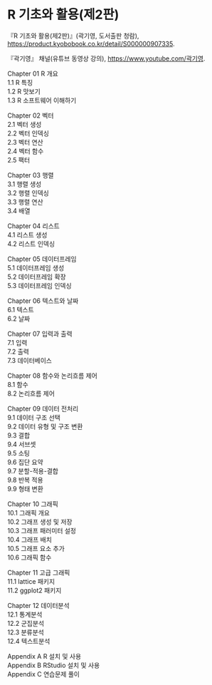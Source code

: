 # R 기초와 활용(제2판)
『R 기초와 활용(제2판)』(곽기영, 도서출판 청람), https://product.kyobobook.co.kr/detail/S000000907335.   

『곽기영』 채널(유튜브 동영상 강의), https://www.youtube.com/곽기영.   

Chapter 01 R 개요   
1.1 R 특징   
1.2 R 맛보기   
1.3 R 소프트웨어 이해하기   

Chapter 02 벡터   
2.1 벡터 생성   
2.2 벡터 인덱싱   
2.3 벡터 연산   
2.4 벡터 함수   
2.5 팩터   

Chapter 03 행렬   
3.1 행렬 생성   
3.2 행렬 인덱싱   
3.3 행렬 연산   
3.4 배열   

Chapter 04 리스트   
4.1 리스트 생성   
4.2 리스트 인덱싱   

Chapter 05 데이터프레임   
5.1 데이터프레임 생성   
5.2 데이터프레임 확장   
5.3 데이터프레임 인덱싱   

Chapter 06 텍스트와 날짜   
6.1 텍스트   
6.2 날짜   

Chapter 07 입력과 출력   
7.1 입력   
7.2 출력   
7.3 데이터베이스   

Chapter 08 함수와 논리흐름 제어   
8.1 함수   
8.2 논리흐름 제어   

Chapter 09 데이터 전처리   
9.1 데이터 구조 선택   
9.2 데이터 유형 및 구조 변환   
9.3 결합   
9.4 서브셋   
9.5 소팅   
9.6 집단 요약   
9.7 분할-적용-결합   
9.8 반복 적용   
9.9 형태 변환   

Chapter 10 그래픽   
10.1 그래픽 개요   
10.2 그래프 생성 및 저장   
10.3 그래프 패러미터 설정   
10.4 그래프 배치   
10.5 그래프 요소 추가   
10.6 그래픽 함수   

Chapter 11 고급 그래픽   
11.1 lattice 패키지   
11.2 ggplot2 패키지   

Chapter 12 데이터분석   
12.1 통계분석   
12.2 군집분석   
12.3 분류분석   
12.4 텍스트분석   

Appendix A R 설치 및 사용   
Appendix B RStudio 설치 및 사용   
Appendix C 연습문제 풀이   
